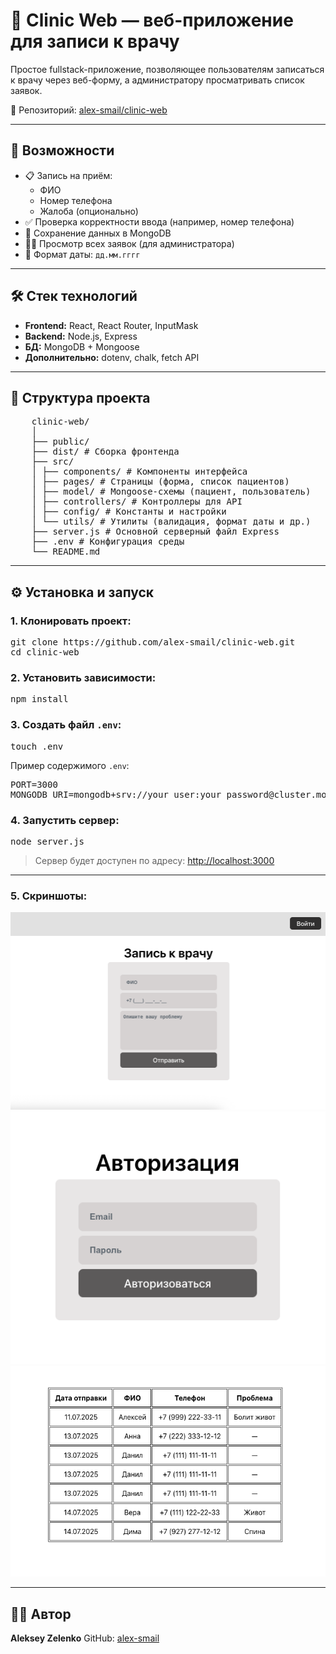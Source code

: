 # 🏥 Clinic Web — веб-приложение для записи к врачу

Простое fullstack-приложение, позволяющее пользователям записаться к врачу через веб-форму, а администратору просматривать список заявок.

🔗 Репозиторий: [alex-smail/clinic-web](https://github.com/alex-smail/clinic-web)

---

## 🚀 Возможности

- 📋 Запись на приём:
  - ФИО
  - Номер телефона
  - Жалоба (опционально)
- ✅ Проверка корректности ввода (например, номер телефона)
- 💾 Сохранение данных в MongoDB
- 👨‍⚕️ Просмотр всех заявок (для администратора)
- 📅 Формат даты: `дд.мм.гггг`

---

## 🛠️ Стек технологий

- **Frontend:** React, React Router, InputMask
- **Backend:** Node.js, Express
- **БД:** MongoDB + Mongoose
- **Дополнительно:** dotenv, chalk, fetch API

---

## 📁 Структура проекта

<pre>
	clinic-web/ 
	│ 
	├── public/ 
	├── dist/ # Сборка фронтенда 
	├── src/ 
	│ ├── components/ # Компоненты интерфейса 
	│ ├── pages/ # Страницы (форма, список пациентов) 
	│ ├── model/ # Mongoose-схемы (пациент, пользователь) 
	│ ├── controllers/ # Контроллеры для API 
	│ ├── config/ # Константы и настройки 
	│ └── utils/ # Утилиты (валидация, формат даты и др.) 
	├── server.js # Основной серверный файл Express 
	├── .env # Конфигурация среды 
	└── README.md
</pre>

---

## ⚙️ Установка и запуск

### 1. Клонировать проект:

<pre>
git clone https://github.com/alex-smail/clinic-web.git
cd clinic-web
</pre>

### 2. Установить зависимости:

<pre>
npm install
</pre>

### 3. Создать файл `.env`:

<pre>
touch .env
</pre>

Пример содержимого `.env`:

<pre>
PORT=3000
MONGODB_URI=mongodb+srv://your_user:your_password@cluster.mongodb.net/clinic
</pre>

### 4. Запустить сервер:

<pre>
node server.js
</pre>

> Сервер будет доступен по адресу: [http://localhost:3000](http://localhost:3000)

---
### 5. Скриншоты:

<div align="center">
  <img src="./src/assets/1.png" alt="img">
</div>

<div align="center">
  <img src="./src/assets/2.png" alt="img">
</div>

<div align="center">
  <img src="./src/assets/3.png" alt="img">
</div>

---

## 🧑‍💻 Автор

**Aleksey Zelenko**
GitHub: [alex-smail](https://github.com/alex-smail)
